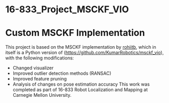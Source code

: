 # 16-833_Project_MSCKF_VIO
# Custom MSCKF Implementation

This project is based on the MSCKF implementation by [rohiitb](https://github.com/rohiitb/msckf_vio_python), which in itself is a Python version of (https://github.com/KumarRobotics/msckf_vio),  with the following modifications:
- Changed visualizer
- Improved outlier detection methods (RANSAC)
- Improved feature pruning
- Analysis of changes on pose estimation accuracy
This work was completed as part of 16-833 Robot Localization and Mapping at Carnegie Mellon University.
